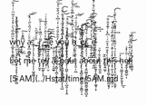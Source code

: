 
w̴̖̲̱̗͓̠͈͇̖̪̬͒ͫ̅̑̅́̀ͧ͒̒̀ͣ̅ͫͭͭ͐͂͠h̙̜͎̠͎͇ͯ͗̅̅̉ͩ̾͋̓͟y̬̞̬̱͆̃̑ͪ͠ͅ a̴͙̙̲̣̪͇̟͙͔̰̟ͦͧͬ͛̈́̋ͮ̋ͭ̈͐̚̕͞͞͞_̨_͍͕̏̀ͦ̽ͫ̀͢r̨̥̫̻̬͖͂ͭͫͪ̊ͮͭͦͫ͟_̴̛͓̞̲̞̩͋͐͐̂ͨͧ̀̋͊ͣͭ͘͘͘_̛͓̭̰ͣ̑̇͡e̜͙ͪ́̈́͞ y̵̷̴̸̨̧̱͓͎̭̻̫̫͇͓͙̺̩͎̪̗͎̲͓̼̯̒̑͋̆ͣ̎ͥ̒͗͆̔̈́̐̆ͦ̉ͫ̚͟͞͡ǫ͔̳̟͓͖̫̹͈͈̪̘̹͈͉̖͖̫̰̫͛̾ͫ́͌̍͑̃ͮ́̍́̐ͣͩ͜͜͡u̻͓͎͓̞̥̝̾̊̍̽̒̎ͬͣͧ̊͟͟͠ h̵̥̣͎̘̠̫̼ͧ̍͋ͪ́͆ͣ͒̈́̄̿͋̈́͗ͩ̚͘͜͟͟_͚̳̽ͥ̀ͨ̚͝e̬͇̭̣̥͎̒̒͆̂̔̓̃͞r̠̦͡_̧͙͈̦̯̙̲̤̈́̔ͬ̒̔ͤ̉̎ͭ͆̈͡ͅe̵̡̛͖̝͔̰̗̪̲͕͈̗̠͍̪ͥ̽ͤͦ̎ͥ͌̄ͪ̋̀ͧ́̃̈́̆ͨ̔̋͐̉́́̚͘͝


L͢ȩ̵̷̣͉͙͓̜̦̲̮̻͕̺̌̉́͑̊̈́̈́̇ͭͩ̍͒̌ͩ̔̎̾͛͟t̝̔ͬ͆ͪ͜͟͡ m̟̠̿è̷͉͕̩̹͖͉̻ͣ̔̍̉̒̉̇͒ͥ t̡̡͈̘̑̽̋ͭ̃ͭ̚͢e̶̸̡̡̲͖̝̣̖̗͑̔̈́͌̎͂͗̕͡͞͡͡l͙̦̣̍͛ͮͬ̔͆̚l̸̙͉̦̮͂̽̍̄͒̀̍̃͛ͫ͑́ͯ͊̕͠ a̴̷̛͉͔̱̫͍͊͗ͯ̐̋͞_̵̢̛̛͈̞̞̤ͯ̔͌ͩ̏b̧̨̧̪̮̖̗̩̜͓̰͎͎̘̺͊͂́ͣ͊ͯ̐ͥ̒ͨ̋̾ͨ̄̓́ͬ͋ơ̸̶̸̶̶̡̹̩̪͍̹̥͓̥̜̠̩̺̯̜̝͎̭͐͛̔͋̆̉̃̐ͦ͂͆̽ͩ͘͘͢͟͢u̶t̢̯̠̩̤̲̀̂͑ͣ̈́ͫ̽ͧ̉ͬ́͋͛ͫ̉̑͗̈́̕͟͢͜͠͝ͅ ȧ̷̷̧̨̢̧̛̛̘̻̯̤̰̜̞͇̦̠͍͇͕͔͋̓ͣͤ́̒ͧ͛́͌̔́̈͐̕̚͜͟͟͟͡͡b̷̶̧̢̧̼̮̳͎̟̻̘̯̻͚̮͖̻̭̺͙͑̉͐̓͆͂͆͐̈́ͥ̊́̌̎̂ͥ̇̕̕͜͟͡͞͝o̅ụ̶̸̷̤̯̫͉̙̞̳͖̻͙͎͚̘̜͓ͪ̋̾͌̉̐̋ͣ̆̄̏͊̿͋ͪ̃̚͢͢ͅẗ̵̨͍̟̼͈͈͋̍͂ͮ t̸̬̥͍͖̩̏̌ḩ̵̷̸̵̡̨̟̥͚̜͈̲̯͚̪̯͓̗̀͗̽̐͂ͯ̽ͫ͑ͥ͆̀ͬ̍͊̊̎̇̐͠ͅĭ̶̵̛̛͎̞̹̼̖̗̰̠͍͙̱̳̠͕̊̾ͮ̆̽̀ͥ̃ͫ̏͊̏̾͋ͨ̔̚s̵̶̶̢̨̨̡͓̤̫̹͓̤̠͕̮̬̜̅̓̀ͤͪͯ̅̅͊̈̒̍ͯͮ̎͌̓͆̈̀̀͊͛̓̚͢͡ h̴̨̜̘̤͇͎̗͈̫̗͈̥̘̓͟͞ͅę̸̢̬̩̳͍̲̠͎ͥ̇̆̍̓ͯͅl̵̸̷̦͔̹ͧ͆̀ͬ̃̀ͧ͆ͯͨ̌l̷̛͈̼͇̰̜͋̾͐͑̒ͭͫͣ̅̊͜͞


[5 AM](../Hstat/time/5AM.md
